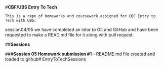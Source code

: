 #**CBF/UBS Entry To Tech**

```This is a repo of homeworks and coursework assigned for CBF Entry to Tech with UBS.```

session04/05 we have completed an intor to Git and GitHub and have been requested to make a READ.md file for it along with pull request.

##**Sessions**

###**Session 05 Homework submission #1** - 
README.md file created and loaded to github# EntryToTechSessions
